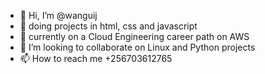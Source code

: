- 👋 Hi, I’m @wanguij
- 👀 doing projects in html, css and javascript
- 🌱 currently on a Cloud Engineering career path on AWS 
- 💞️ I’m looking to collaborate on Linux and Python projects
- 📫 How to reach me +256703612765

<!---
Always continous learning, knowledge is everywhere
--->

